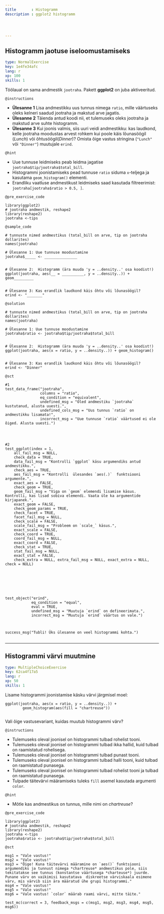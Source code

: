 ```yaml
---
title       : Histogramm
description : ggplot2 histogramm




---
```

## Histogramm jaotuse iseloomustamiseks

```yaml
type: NormalExercise
key: 1e4fe34afc
lang: r
xp: 100
skills: 1
```

Töölaual on sama andmestik `jootraha`. Pakett **ggplot2** on juba aktiveeritud.


`@instructions`
- **Ülesanne 1** Lisa andmestikku uus tunnus nimega `ratio`, mille väärtuseks oleks kelneri saadud jootraha ja makstud arve jagatis.
- **Ülesanne 2** Täienda antud koodi nii, et tulemuseks oleks jootraha ja makstud arve suhte histogramm.
- **Ülesanne 3** Kui joonis valmis, siis uuri veidi andmestikku: kas laudkond, kelle jootraha moodustas arvest rohkem kui poole käis lõunasöögil (*Lunch*) või õhtusöögil(*Dinner*)? Omista õige vastus  stringina (`"Lunch"` või `"Dinner"`) muutujale `erind`.

`@hint`
- Uue tunnuse leidmiseks peab leidma jagatise `jootraha$tip/jootraha$total_bill`.
- Histogrammi joonistamiseks pead  tunnuse `ratio` siduma `x`-teljega ja kasutama `geom_histogram()` elementi.
- Erandliku vaatluse andmestikust leidmiseks saad kasutada filtreerimist: `jootraha[jootraha$ratio > 0.5, ]`.

`@pre_exercise_code`
```{r}
library(ggplot2)
# jootraha andmestik, reshape2
library(reshape2)
jootraha <-tips
```

`@sample_code`
```{r}
# tunnuste nimed andmestikus (total_bill on arve, tip on jootraha dollarites)
names(jootraha)

# Ülesanne 1: Uue tunnuse moodustamine
jootraha$_____ <- _______________


# Ülesanne 2:  Histogramm (ära muuda 'y = ..density..' osa koodist!)
ggplot(jootraha, aes(__ = __________, y = ..density..)) + geom_________


# Ülesanne 3: Kas erandlik laudkond käis õhtu või lõunasöögil?
erind <- "_______"

```

`@solution`
```{r}
# tunnuste nimed andmestikus (total_bill on arve, tip on jootraha dollarites)
names(jootraha)

# Ülesanne 1: Uue tunnuse moodustamine
jootraha$ratio <- jootraha$tip/jootraha$total_bill


# Ülesanne 2:  Histogramm (ära muuda 'y = ..density..' osa koodist!)
ggplot(jootraha, aes(x = ratio, y = ..density..)) + geom_histogram()


# Ülesanne 3: Kas erandlik laudkond käis õhtu või lõunasöögil?
erind <- "Dinner"

```

`@sct`
```{r}
#1
test_data_frame("jootraha",
                columns = "ratio",
                eq_condition = "equivalent",
                undefined_msg = "Oled andmestiku `jootraha` kustutanud, alusta uuesti.",
                undefined_cols_msg = "Uus tunnus `ratio` on andmestikku lisamata!",
                incorrect_msg = "Uue tunnuse `ratio` väärtused ei ole õiged. Alusta uuesti.")




#2 
test_ggplot(index = 1, 
    all_fail_msg = NULL, 
    check_data = TRUE, 
    data_fail_msg = "Kontrolli `ggplot` käsu argumendiks antud andmestikku.", 
    check_aes = TRUE, 
    aes_fail_msg = "Kontrolli  ülesandes `aes(.)`  funktsiooni argumente.", 
    exact_aes = FALSE, 
    check_geom = TRUE, 
    geom_fail_msg = "Viga on `geom` elemendi lisamise käsus. Kontrolli, kas lisad sobiva elemendi. Vaata üle ka argumentide kirjapanek.",
    exact_geom = FALSE, 
    check_geom_params = TRUE, 
    check_facet = TRUE, 
    facet_fail_msg = NULL,
    check_scale = FALSE, 
    scale_fail_msg = "Probleem on `scale_` käsus.",
    exact_scale = FALSE, 
    check_coord = TRUE, 
    coord_fail_msg = NULL, 
    exact_coord = FALSE, 
    check_stat = TRUE,
    stat_fail_msg = NULL,
    exact_stat = FALSE, 
    check_extra = NULL, extra_fail_msg = NULL, exact_extra = NULL, check = NULL)

 
 
 
 
 
 
test_object("erind", 
            eq_condition = "equal",
            eval = TRUE,
            undefined_msg = "Muutuja `erind` on defineerimata.",
            incorrect_msg = "Muutuja `erind` väärtus on vale.")
 


success_msg("Tubli! Üks ülesanne on veel histogrammi kohta.")


```




---
## Histogrammi värvi muutmine

```yaml
type: MultipleChoiceExercise
key: 62ca4f17a5
lang: r
xp: 50
skills: 1
```
Lisame histogrammi joonistamise käsku värvi järgmisel moel:
```{r}
ggplot(jootraha, aes(x = ratio, y = ..density..)) + 
        geom_histogram(aes(fill = "chartreuse"))
        
```


Vali õige vastusevariant, kuidas muutub histogrammi värv?


`@instructions`
- Tulemuseks oleval joonisel on histogrammi tulbad rohelist tooni.
- Tulemuseks oleval joonisel on histogrammi tulbad ikka hallid, kuid tulbad on raamistatud rohelisega.
- Tulemuseks oleval joonisel on histogrammi tulbad punast tooni.
- Tulemuseks oleval joonisel on histogrammi tulbad halli tooni, kuid tulbad on raamistatud punasega.
- Tulemuseks oleval joonisel on histogrammi tulbad rohelist tooni ja tulbad on raamistatud punasega.
- Tulpade täitevärvi määramiseks tuleks `fill` asemel kasutada argumenti `color`.



`@hint`
- Mõtle kas andmestikus on tunnus, mille nimi on *chartreuse*?

`@pre_exercise_code`
```{r}
library(ggplot2)
# jootraha andmestik, reshape2
library(reshape2)
jootraha <-tips
jootraha$ratio <- jootraha$tip/jootraha$total_bill
```

`@sct`
```{r}
msg1 = "Vale vastus!"
msg2 = "Vale vastus!"
msg3 = "Õige! Kuna täitevärvi määramine on `aes()` funktsiooni argumendiks ja tunnust nimega *chartreuse* andmestikus pole, siis tekitatakse see tunnus (konstantse väärtusega *charteuse*) juurde. Punane värv on vaikimisi kasutatava  diskreetse värviskaala esimene värv, mis värvib siin ära määratud ühe grupi histogrammi."
msg4 = "Vale vastus!"
msg5 = "Vale vastus!"
msg6 = "Vale vastus! `color` määrab raami värvi, mitte täite."

test_mc(correct = 3, feedback_msgs = c(msg1, msg2, msg3, msg4, msg5, msg6))
```




